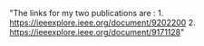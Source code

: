 "The links for my two publications are : 1. https://ieeexplore.ieee.org/document/9202200 2. https://ieeexplore.ieee.org/document/9171128" 

